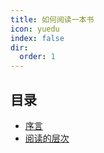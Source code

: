 ```yaml
---
title: 如何阅读一本书
icon: yuedu
index: false
dir: 
  order: 1
---
```


## 目录

* [序言](./01-序言.md)
* [阅读的层次](./02-阅读的层次.md)
